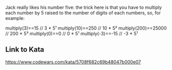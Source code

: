 Jack really likes his number five: the trick here is that you have to multiply each number by 5 raised to the number of digits of each numbers, so, for example:

multiply(3)==15 // 3 * 5¹
multiply(10)==250 // 10 * 5²
multiply(200)==25000 // 200 * 5³
multiply(0)==0 // 0 * 5¹
multiply(-3)==-15 // -3 * 5¹

## Link to Kata
https://www.codewars.com/kata/5708f682c69b48047b000e07